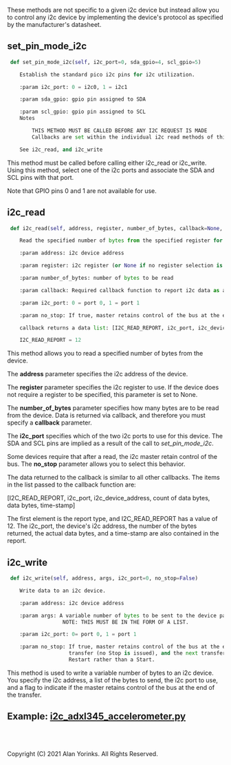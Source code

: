 These methods are not specific to a given i2c device but instead allow you to control
any i2c device by implementing the device's protocol as specified by the 
manufacturer's datasheet.

## set_pin_mode_i2c
```python
 def set_pin_mode_i2c(self, i2c_port=0, sda_gpio=4, scl_gpio=5)

    Establish the standard pico i2c pins for i2c utilization.

    :param i2c_port: 0 = i2c0, 1 = i2c1

    :param sda_gpio: gpio pin assigned to SDA

    :param scl_gpio: gpio pin assigned to SCL
    Notes

        THIS METHOD MUST BE CALLED BEFORE ANY I2C REQUEST IS MADE
        Callbacks are set within the individual i2c read methods of this API.

    See i2c_read, and i2c_write

```

This method must be called before calling either i2c_read or i2c_write. Using this 
method, select one of the i2c ports and associate the SDA and SCL pins with that port.

Note that GPIO pins 0 and 1 are not available for use.


## i2c_read

```python
 def i2c_read(self, address, register, number_of_bytes, callback=None, i2c_port=0, no_stop=False)

    Read the specified number of bytes from the specified register for the i2c device.

    :param address: i2c device address

    :param register: i2c register (or None if no register selection is needed)

    :param number_of_bytes: number of bytes to be read

    :param callback: Required callback function to report i2c data as a result of read command

    :param i2c_port: 0 = port 0, 1 = port 1

    :param no_stop: If true, master retains control of the bus at the end of the transfer (no Stop is issued), and the next transfer will begin with a Restart rather than a Start.

    callback returns a data list: [I2C_READ_REPORT, i2c_port, i2c_device_address, count of data bytes, data bytes, time-stamp]

    I2C_READ_REPORT = 12
```

This method allows you to read a specified number of bytes from the device. 

The **address** parameter specifies the i2c address of the device.

The **register** parameter specifies the i2c register to use. If the device does not 
require a register to be specified, this parameter is set to None.

The **number_of_bytes** parameter specifies how many bytes are to be read from the device.
Data is returned via callback, and therefore you must specify a **callback** parameter.

The **i2c_port** specifies which of the two i2c ports to use for this device. The SDA 
and SCL pins are implied as a result of the call to  _set_pin_mode_i2c_.

Some devices require that after a read, the i2c master retain control of the bus. The 
**no_stop** parameter allows you to select this behavior.

The data returned to the callback is similar to all other callbacks. The items in the 
list passed to the callback function are:

[I2C_READ_REPORT, i2c_port, i2c_device_address, count of data bytes, data bytes, time-stamp]

The first element is the report type, and I2C_READ_REPORT has a value of 12. The 
i2c_port, the device's i2c address, the number of the bytes returned, the actual data 
bytes, and a time-stamp are also contained in the report.

## i2c_write

```python
 def i2c_write(self, address, args, i2c_port=0, no_stop=False)

    Write data to an i2c device.

    :param address: i2c device address

    :param args: A variable number of bytes to be sent to the device passed in as a list. 
                  NOTE: THIS MUST BE IN THE FORM OF A LIST.

    :param i2c_port: 0= port 0, 1 = port 1

    :param no_stop: If true, master retains control of the bus at the end of the 
                    transfer (no Stop is issued), and the next transfer will begin with a 
                    Restart rather than a Start.
```
This method is used to write a variable number of bytes to an i2c device. You specify 
the i2c address, a list of the bytes to send, the i2c port to use, and a flag to 
indicate if the master retains control of the bus at the end of the transfer.


## Example: [i2c_adxl345_accelerometer.py](https://github.com/MrYsLab/telemetrix-rpi-pico/blob/master/examples/i2c_adxl345_accelerometer.py)

<br>
<br>

Copyright (C) 2021 Alan Yorinks. All Rights Reserved.
